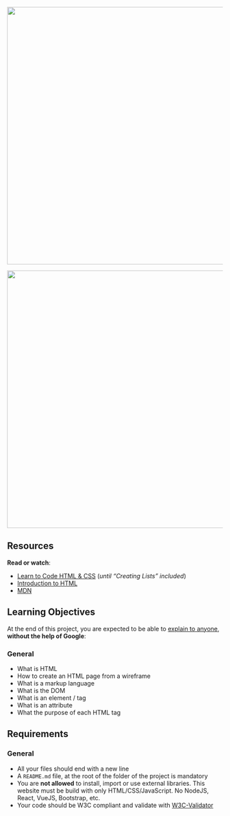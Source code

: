 <div class="panel-body">
    <p><img src="https://s3.eu-west-3.amazonaws.com/hbtn.intranet/uploads/medias/2021/4/1f4cd63ecc3a8c03b0f4309b74aca179e225aabf.jpg?X-Amz-Algorithm=AWS4-HMAC-SHA256&amp;X-Amz-Credential=AKIA4MYA5JM5DUTZGMZG%2F20230406%2Feu-west-3%2Fs3%2Faws4_request&amp;X-Amz-Date=20230406T131300Z&amp;X-Amz-Expires=86400&amp;X-Amz-SignedHeaders=host&amp;X-Amz-Signature=e9e43635a0374bded876d4b037e5c0bd701b7c31dbdce1922d023c595cfd6861" alt="" loading="lazy" style="width: 600px"></p>

<p><img src="https://s3.eu-west-3.amazonaws.com/hbtn.intranet/uploads/medias/2021/4/97c8976d2ff5ff1871d7a0815b72773379df6acb.jpg?X-Amz-Algorithm=AWS4-HMAC-SHA256&amp;X-Amz-Credential=AKIA4MYA5JM5DUTZGMZG%2F20230406%2Feu-west-3%2Fs3%2Faws4_request&amp;X-Amz-Date=20230406T131300Z&amp;X-Amz-Expires=86400&amp;X-Amz-SignedHeaders=host&amp;X-Amz-Signature=38b4132a8415d6c0f98a8ca59dcc6acb23e0de33a6adbb9e6288bdd4c1486274" alt="" loading="lazy" style="width: 600px"></p>

<h2>Resources</h2>

<p><strong>Read or watch</strong>:</p>

<ul>
<li><a href="/rltoken/D6o845Dj6bWanYggYGQK4A" title="Learn to Code HTML &amp; CSS" target="_blank">Learn to Code HTML &amp; CSS</a> (<em>until “Creating Lists” included</em>)</li>
<li><a href="/rltoken/odwyiWUlo7nyK3UR6FUEdg" title="Introduction to HTML" target="_blank">Introduction to HTML</a> </li>
<li><a href="/rltoken/STnL1M-mwzCvnzHtG21XGQ" title="MDN" target="_blank">MDN</a> </li>
</ul>

<h2>Learning Objectives</h2>

<p>At the end of this project, you are expected to be able to <a href="/rltoken/tk1bYe9n6YmcEsF-gwOgMA" title="explain to anyone" target="_blank">explain to anyone</a>, <strong>without the help of Google</strong>:</p>

<h3>General</h3>

<ul>
<li>What is HTML</li>
<li>How to create an HTML page from a wireframe</li>
<li>What is a markup language</li>
<li>What is the DOM</li>
<li>What is an element / tag</li>
<li>What is an attribute</li>
<li>What the purpose of each HTML tag</li>
</ul>

<h2>Requirements</h2>

<h3>General</h3>

<ul>
<li>All your files should end with a new line</li>
<li>A <code>README.md</code> file, at the root of the folder of the project is mandatory</li>
<li>You are <strong>not allowed</strong> to install, import or use external libraries. This website must be build with only HTML/CSS/JavaScript. No NodeJS, React, VueJS, Bootstrap, etc.</li>
<li>Your code should be W3C compliant and validate with <a href="/rltoken/czWaAX6ZYwSLoR3bh2Qiqg" title="W3C-Validator" target="_blank">W3C-Validator</a></li>
</ul>

  </div>